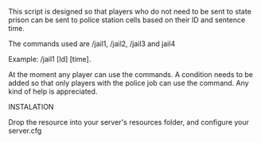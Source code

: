 This script is designed so that players who do not need to be sent to state prison can be sent to police station cells based on their ID and sentence time.

The commands used are /jail1, /jail2, /jail3 and jail4

Example: /jail1 [Id] [time].

At the moment any player can use the commands. A condition needs to be added so that only players with the police job can use the command. Any kind of help is appreciated.

INSTALATION

Drop the resource into your server's resources folder, and configure your server.cfg

